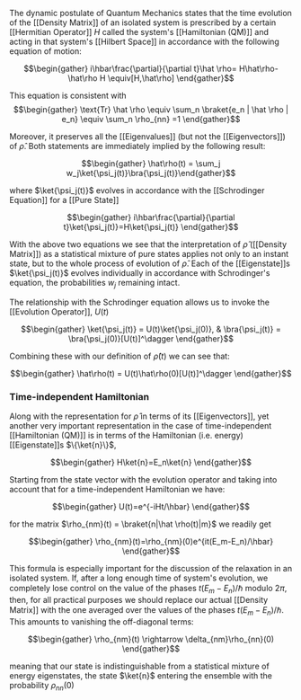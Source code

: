 The dynamic postulate of Quantum Mechanics states that the time evolution of the [[Density Matrix]] of an isolated system is prescribed by a certain [[Hermitian Operator]] $H$ called the system's [[Hamiltonian (QM)]] and acting in that system's [[Hilbert Space]] in accordance with the following equation of motion: 

$$\begin{gather} i\hbar\frac{\partial}{\partial t}\hat \rho= H\hat\rho-\hat\rho H \equiv[H,\hat\rho] \end{gather}$$

This equation is consistent with 
$$\begin{gather} \text{Tr} \hat \rho \equiv \sum_n \braket{e_n | \hat \rho | e_n} \equiv \sum_n \rho_{nn} =1 \end{gather}$$

Moreover, it preserves all the [[Eigenvalues]] (but not the [[Eigenvectors]]) of $\hat \rho$. Both statements are immediately implied by the following result: 

$$\begin{gather} \hat\rho(t) = \sum_j w_j\ket{\psi_j(t)}\bra{\psi_j(t)}\end{gather}$$

where $\ket{\psi_j(t)}$ evolves in accordance with the [[Schrodinger Equation]] for a [[Pure State]]

$$\begin{gather} i\hbar\frac{\partial}{\partial t}\ket{\psi_j(t)}=H\ket{\psi_j(t)} \end{gather}$$

With the above two equations  we see that the interpretation of $\hat \rho$ ([[Density Matrix]]) as a statistical mixture of pure states applies not only to an instant state, but to the whole process of evolution of $\hat \rho$. Each of the [[Eigenstate]]s $\ket{\psi_j(t)}$ evolves individually in accordance with Schrodinger's equation, the probabilities $w_j$ remaining intact. 

The relationship with the Schrodinger equation allows us to invoke the [[Evolution Operator]], $U(t)$ 

$$\begin{gather} \ket{\psi_j(t)} = U(t)\ket{\psi_j(0)}, & \bra{\psi_j(t)} = \bra{\psi_j(0)}[U(t)]^\dagger \end{gather}$$

Combining these with our definition of $\hat \rho(t)$ we can see that:

$$\begin{gather} \hat\rho(t) = U(t)\hat\rho(0)[U(t)]^\dagger \end{gather}$$

### Time-independent Hamiltonian

Along with the representation for $\hat \rho$ in terms of its [[Eigenvectors]], yet another very important representation in the case of time-independent [[Hamiltonian (QM)]] is in terms of the Hamiltonian (i.e. energy) [[Eigenstate]]s $\{\ket{n}\}$,

$$\begin{gather} H\ket{n}=E_n\ket{n} \end{gather}$$

Starting from the state vector with the evolution operator and taking into account that for a time-independent Hamiltonian we have: 

$$\begin{gather} U(t)=e^{-iHt/\hbar} \end{gather}$$

for the matrix $\rho_{nm}(t) = \braket{n|\hat \rho(t)|m}$ we readily get

$$\begin{gather} \rho_{nm}(t)=\rho_{nm}(0)e^{it(E_m-E_n)/\hbar} \end{gather}$$

This formula is especially important for the discussion of the relaxation in an isolated system. If, after a long enough time of system's evolution, we completely lose control on the value of the phases $t(E_m-E_n)/\hbar$ modulo $2\pi$, then, for all practical purposes we should replace our actual [[Density Matrix]] with the one averaged over the values of the phases $t(E_m-E_n)/\hbar$. This amounts to vanishing the off-diagonal terms:

$$\begin{gather} \rho_{nm}(t) \rightarrow \delta_{nm}\rho_{nn}(0) \end{gather}$$

meaning that our state is indistinguishable from a statistical mixture of energy eigenstates, the state $\ket{n}$ entering the ensemble with the probability $\rho_{nn}(0)$